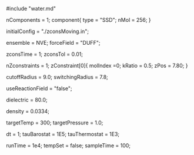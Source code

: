 #include "water.md"

nComponents = 1;
component{
  type = "SSD";
  nMol = 256;
}

initialConfig = "./zconsMoving.in";

ensemble = NVE;
forceField = "DUFF";

zconsTime = 1;
zconsTol = 0.01; 

nZconstraints = 1;
zConstraint[0]{
  molIndex =0;
  kRatio = 0.5;
  zPos = 7.80;
}
	

cutoffRadius = 9.0;
switchingRadius = 7.8;

useReactionField = "false";

dielectric = 80.0;

density = 0.0334;

targetTemp = 300;
targetPressure = 1.0;

dt = 1;
tauBarostat = 1E5;
tauThermostat = 1E3;

runTime = 1e4;
tempSet = false;
sampleTime = 100;
